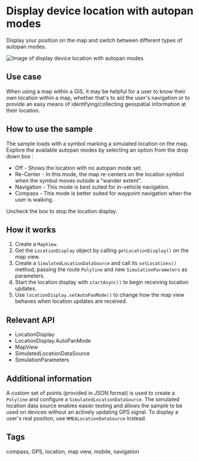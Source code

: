 # Display device location with autopan modes

Display your position on the map and switch between different types of autopan modes.

![Image of display device location with autopan modes](DisplayDeviceLocationWithAutopanModes.gif)

## Use case

When using a map within a GIS, it may be helpful for a user to know their own location within a map, whether that's to aid the user's navigation or to provide an easy means of identifying/collecting geospatial information at their location.

## How to use the sample

The sample loads with a symbol marking a simulated location on the map. Explore the available autopan modes by selecting an option from the drop down box :
* Off - Shows the location with no autopan mode set.
* Re-Center - In this mode, the map re-centers on the location symbol when the symbol moves outside a "wander extent".
* Navigation -  This mode is best suited for in-vehicle navigation.
* Compass - This mode is better suited for waypoint navigation when the user is walking.

Uncheck the box to stop the location display. 

## How it works

1. Create a `MapView`.
2. Get the `LocationDisplay` object by calling `getLocationDisplay()` on the map view.
2. Create a `SimulatedLocationDataSource` and call its `setLocations()` method, passing the route `Polyline` and new `SimulationParameters` as parameters. 
3. Start the location display with `startAsync()` to begin receiving location updates.
5. Use `locationDisplay.setAutoPanMode()` to change how the map view behaves when location updates are received.

## Relevant API

* LocationDisplay
* LocationDisplay.AutoPanMode
* MapView
* SimulatedLocationDataSource
* SimulationParameters

## Additional information

A custom set of points (provided in JSON format) is used to create a `Polyline` and configure a `SimulatedLocationDataSource`. The simulated location data source enables easier testing and allows the sample to be used on devices without an actively updating GPS signal. To display a user's real position, use `NMEALocationDataSource` instead.

## Tags

compass, GPS, location, map view, mobile, navigation